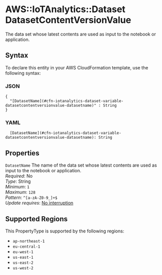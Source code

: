 # AWS::IoTAnalytics::Dataset DatasetContentVersionValue<a name="aws-properties-iotanalytics-dataset-variable-datasetcontentversionvalue"></a>

The data set whose latest contents are used as input to the notebook or application\.

## Syntax<a name="aws-properties-iotanalytics-dataset-variable-datasetcontentversionvalue-syntax"></a>

To declare this entity in your AWS CloudFormation template, use the following syntax:

### JSON<a name="aws-properties-iotanalytics-dataset-variable-datasetcontentversionvalue-syntax.json"></a>

```
{
  "[DatasetName](#cfn-iotanalytics-dataset-variable-datasetcontentversionvalue-datasetname)" : String
}
```

### YAML<a name="aws-properties-iotanalytics-dataset-variable-datasetcontentversionvalue-syntax.yaml"></a>

```
  [DatasetName](#cfn-iotanalytics-dataset-variable-datasetcontentversionvalue-datasetname): String
```

## Properties<a name="aws-properties-iotanalytics-dataset-variable-datasetcontentversionvalue-properties"></a>

`DatasetName`  <a name="cfn-iotanalytics-dataset-variable-datasetcontentversionvalue-datasetname"></a>
The name of the data set whose latest contents are used as input to the notebook or application\.  
*Required*: No  
*Type*: String  
*Minimum*: `1`  
*Maximum*: `128`  
*Pattern*: `^[a-zA-Z0-9_]+$`  
*Update requires*: [No interruption](https://docs.aws.amazon.com/AWSCloudFormation/latest/UserGuide/using-cfn-updating-stacks-update-behaviors.html#update-no-interrupt)

## Supported Regions

This PropertyType is supported by the following regions:

- `ap-northeast-1`
- `eu-central-1`
- `eu-west-1`
- `us-east-1`
- `us-east-2`
- `us-west-2`
